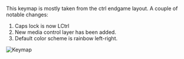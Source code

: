 This keymap is mostly taken from the ctrl endgame layout. A couple of notable changes:

1. Caps lock is now LCtrl
2. New media control layer has been added.
3. Default color scheme is rainbow left-right.

![Keymap](https://imgur.com/WPHvOv3)

